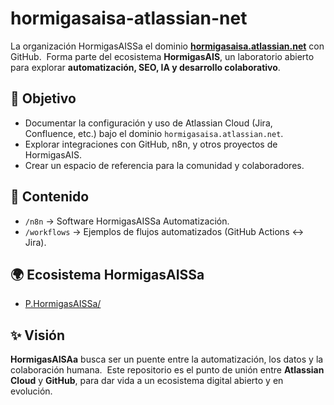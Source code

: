 # hormigasaisa-atlassian-net 

La organización HormigasAISSa el dominio **[hormigasaisa.atlassian.net](https://hormigasaisa.atlassian.net)** con GitHub.  
Forma parte del ecosistema **HormigasAIS**, un laboratorio abierto para explorar **automatización, SEO, IA y desarrollo colaborativo**. 

## 🚀 Objetivo
- Documentar la configuración y uso de Atlassian Cloud (Jira, Confluence, etc.) bajo el dominio `hormigasaisa.atlassian.net`.
- Explorar integraciones con GitHub, n8n, y otros proyectos de HormigasAIS.
- Crear un espacio de referencia para la comunidad y colaboradores. 

## 📂 Contenido
- `/n8n` → Software HormigasAISSa Automatización.  
- `/workflows` → Ejemplos de flujos automatizados (GitHub Actions ↔ Jira).  

## 🌍 Ecosistema HormigasAISSa
- [P.HormigasAISSa/](https://hormigasaisa.atlassian.net/browse/KAN) 

## ✨ Visión
**HormigasAISAa** busca ser un puente entre la automatización, los datos y la colaboración humana.  
Este repositorio es el punto de unión entre **Atlassian Cloud** y **GitHub**, para dar vida a un ecosistema digital abierto y en evolución.
